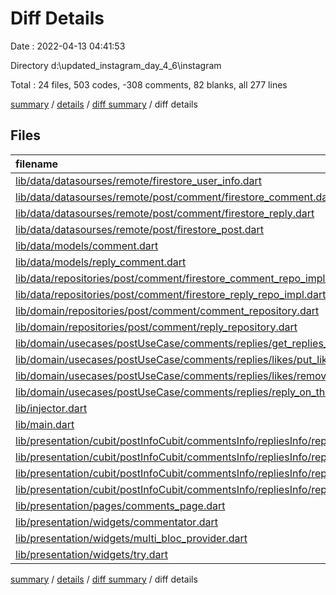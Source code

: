 # Diff Details

Date : 2022-04-13 04:41:53

Directory d:\updated_instagram_day_4_6\instagram

Total : 24 files,  503 codes, -308 comments, 82 blanks, all 277 lines

[summary](results.md) / [details](details.md) / [diff summary](diff.md) / diff details

## Files
| filename | language | code | comment | blank | total |
| :--- | :--- | ---: | ---: | ---: | ---: |
| [lib/data/datasourses/remote/firestore_user_info.dart](/lib/data/datasourses/remote/firestore_user_info.dart) | Dart | -6 | 0 | -1 | -7 |
| [lib/data/datasourses/remote/post/comment/firestore_comment.dart](/lib/data/datasourses/remote/post/comment/firestore_comment.dart) | Dart | 18 | 0 | 4 | 22 |
| [lib/data/datasourses/remote/post/comment/firestore_reply.dart](/lib/data/datasourses/remote/post/comment/firestore_reply.dart) | Dart | 44 | -112 | 9 | -59 |
| [lib/data/datasourses/remote/post/firestore_post.dart](/lib/data/datasourses/remote/post/firestore_post.dart) | Dart | 0 | 0 | 1 | 1 |
| [lib/data/models/comment.dart](/lib/data/models/comment.dart) | Dart | 23 | 43 | 9 | 75 |
| [lib/data/models/reply_comment.dart](/lib/data/models/reply_comment.dart) | Dart | 0 | 8 | 0 | 8 |
| [lib/data/repositories/post/comment/firestore_comment_repo_impl.dart](/lib/data/repositories/post/comment/firestore_comment_repo_impl.dart) | Dart | -1 | 0 | 2 | 1 |
| [lib/data/repositories/post/comment/firestore_reply_repo_impl.dart](/lib/data/repositories/post/comment/firestore_reply_repo_impl.dart) | Dart | 46 | -76 | 5 | -25 |
| [lib/domain/repositories/post/comment/comment_repository.dart](/lib/domain/repositories/post/comment/comment_repository.dart) | Dart | -1 | 0 | 0 | -1 |
| [lib/domain/repositories/post/comment/reply_repository.dart](/lib/domain/repositories/post/comment/reply_repository.dart) | Dart | 7 | -16 | 0 | -9 |
| [lib/domain/usecases/postUseCase/comments/replies/get_replies_of_this_comment.dart](/lib/domain/usecases/postUseCase/comments/replies/get_replies_of_this_comment.dart) | Dart | 14 | -22 | 3 | -5 |
| [lib/domain/usecases/postUseCase/comments/replies/likes/put_like_on_this_reply.dart](/lib/domain/usecases/postUseCase/comments/replies/likes/put_like_on_this_reply.dart) | Dart | 13 | -22 | 3 | -6 |
| [lib/domain/usecases/postUseCase/comments/replies/likes/remove_like_on_this_reply.dart](/lib/domain/usecases/postUseCase/comments/replies/likes/remove_like_on_this_reply.dart) | Dart | 13 | -22 | 3 | -6 |
| [lib/domain/usecases/postUseCase/comments/replies/reply_on_this_comment.dart](/lib/domain/usecases/postUseCase/comments/replies/reply_on_this_comment.dart) | Dart | 12 | -20 | 3 | -5 |
| [lib/injector.dart](/lib/injector.dart) | Dart | 14 | -15 | 4 | 3 |
| [lib/main.dart](/lib/main.dart) | Dart | 0 | -10 | 0 | -10 |
| [lib/presentation/cubit/postInfoCubit/commentsInfo/repliesInfo/replyLikes/reply_likes_cubit.dart](/lib/presentation/cubit/postInfoCubit/commentsInfo/cubit/repliesInfo/replyLikes/reply_likes_cubit.dart) | Dart | 36 | -56 | 7 | -13 |
| [lib/presentation/cubit/postInfoCubit/commentsInfo/repliesInfo/replyLikes/reply_likes_state.dart](/lib/presentation/cubit/postInfoCubit/commentsInfo/cubit/repliesInfo/replyLikes/reply_likes_state.dart) | Dart | 13 | -19 | 6 | 0 |
| [lib/presentation/cubit/postInfoCubit/commentsInfo/repliesInfo/reply_info_cubit.dart](/lib/presentation/cubit/postInfoCubit/commentsInfo/cubit/repliesInfo/reply_info_cubit.dart) | Dart | 39 | -50 | 6 | -5 |
| [lib/presentation/cubit/postInfoCubit/commentsInfo/repliesInfo/reply_info_state.dart](/lib/presentation/cubit/postInfoCubit/commentsInfo/cubit/repliesInfo/reply_info_state.dart) | Dart | 16 | -23 | 7 | 0 |
| [lib/presentation/pages/comments_page.dart](/lib/presentation/pages/comments_page.dart) | Dart | 76 | -18 | 4 | 62 |
| [lib/presentation/widgets/commentator.dart](/lib/presentation/widgets/commentator.dart) | Dart | 121 | 76 | 4 | 201 |
| [lib/presentation/widgets/multi_bloc_provider.dart](/lib/presentation/widgets/multi_bloc_provider.dart) | Dart | 6 | -6 | 1 | 1 |
| [lib/presentation/widgets/try.dart](/lib/presentation/widgets/story_page.dart) | Dart | 0 | 52 | 2 | 54 |

[summary](results.md) / [details](details.md) / [diff summary](diff.md) / diff details
